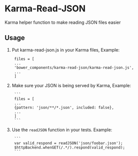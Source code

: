 # Karma-Read-JSON
Karma helper function to make reading JSON files easier

## Usage

1. Put karma-read-json.js in your Karma files, Example:

        files = [
        ...
        'bower_components/karma-read-json/karma-read-json.js',
        ...
        ]

2. Make sure your JSON is being served by Karma, Example:

        ```
        files = [
        ...
        {pattern: 'json/**/*.json', included: false},
        ...
        ]
        ```

3. Use the `readJSON` function in your tests. Example:

        ```
        var valid_respond = readJSON('json/foobar.json');
        $httpBackend.whenGET(/.*/).respond(valid_respond);
        ```

